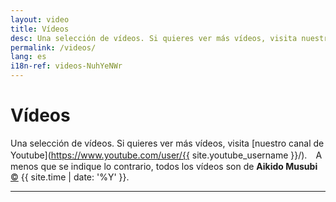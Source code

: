 ```yaml
---
layout: video
title: Vídeos
desc: Una selección de vídeos. Si quieres ver más vídeos, visita nuestro canal de Youtube.　A menos que se indique lo contrario, todos los vídeos son de Aikido Musubi.
permalink: /videos/
lang: es
i18n-ref: videos-NuhYeNWr
---
```


# Vídeos

Una selección de vídeos. Si quieres ver más vídeos, visita [nuestro canal de Youtube](https://www.youtube.com/user/{{ site.youtube_username }}/).　A menos que se indique lo contrario, todos los vídeos son de __Aikido Musubi__ <a href="https://github.com/aikidomusubi/aikidomusubi.com/blob/master/LICENSE" class="copyleft flipH" style="display: inline-block;" title="LICENSE">&copy;</a> {{ site.time | date: '%Y' }}.

<hr>
